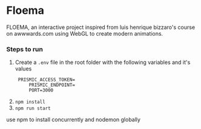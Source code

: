 # Floema
FLOEMA, an interactive project inspired from luis henrique bizzaro's course on awwwards.com using WebGL to create modern animations.

### Steps to run
1. Create a `.env` file in the root folder with the following variables and it's values
   ```
   	PRISMIC_ACCESS_TOKEN=
		PRISMIC_ENDPOINT=
		PORT=3000
   ```
2. `npm install`
3. `npm run start`

use npm to install concurrently and nodemon globally
